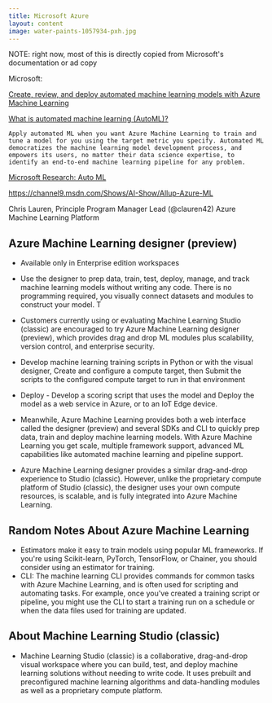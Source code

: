 ```yaml
---
title: Microsoft Azure
layout: content
image: water-paints-1057934-pxh.jpg
---
```

NOTE: right now, most of this is directly copied from Microsoft's documentation or ad copy

Microsoft:

[Create, review, and deploy automated machine learning models with Azure Machine Learning](https://docs.microsoft.com/en-us/azure/machine-learning/how-to-use-automated-ml-for-ml-models)


[What is automated machine learning (AutoML)?](https://docs.microsoft.com/en-us/azure/machine-learning/concept-automated-ml)

	Apply automated ML when you want Azure Machine Learning to train and tune a model for you using the target metric you specify. Automated ML democratizes the machine learning model development process, and empowers its users, no matter their data science expertise, to identify an end-to-end machine learning pipeline for any problem.


[Microsoft Research: Auto ML](https://www.microsoft.com/en-us/research/project/automl/)

https://channel9.msdn.com/Shows/AI-Show/Allup-Azure-ML


Chris Lauren, Principle Program Manager Lead
(@clauren42)
Azure Machine Learning Platform


## Azure Machine Learning designer (preview)
- Available only in Enterprise edition workspaces
- Use the designer to prep data, train, test, deploy, manage, and track machine learning models without writing any code. There is no programming required, you visually connect datasets and modules to construct your model. T
- Customers currently using or evaluating Machine Learning Studio (classic) are encouraged to try Azure Machine Learning designer (preview), which provides drag and drop ML modules plus scalability, version control, and enterprise security.
- Develop machine learning training scripts in Python or with the visual designer, Create and configure a compute target, then Submit the scripts to the configured compute target to run in that environment
- Deploy - Develop a scoring script that uses the model and Deploy the model as a web service in Azure, or to an IoT Edge device.

- Meanwhile, Azure Machine Learning provides both a web interface called the designer (preview) and several SDKs and CLI to quickly prep data, train and deploy machine learning models. With Azure Machine Learning you get scale, multiple framework support, advanced ML capabilities like automated machine learning and pipeline support.
- Azure Machine Learning designer provides a similar drag-and-drop experience to Studio (classic). However, unlike the proprietary compute platform of Studio (classic), the designer uses your own compute resources, is scalable, and is fully integrated into Azure Machine Learning.

## Random Notes About Azure Machine Learning
- Estimators make it easy to train models using popular ML frameworks. If you're using Scikit-learn, PyTorch, TensorFlow, or Chainer, you should consider using an estimator for training.
- CLI: The machine learning CLI provides commands for common tasks with Azure Machine Learning, and is often used for scripting and automating tasks. For example, once you've created a training script or pipeline, you might use the CLI to start a training run on a schedule or when the data files used for training are updated.


## About Machine Learning Studio (classic)
- Machine Learning Studio (classic) is a collaborative, drag-and-drop visual workspace where you can build, test, and deploy machine learning solutions without needing to write code. It uses prebuilt and preconfigured machine learning algorithms and data-handling modules as well as a proprietary compute platform.
